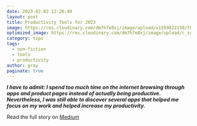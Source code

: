 ```yaml
---
date: 2023-02-02 12:26:40
layout: post
title: Productivity Tools for 2023
image: https://res.cloudinary.com/dm7h7e8xj/image/upload/v1559822138/theme9_v273a9.jpg
optimized_image: https://res.cloudinary.com/dm7h7e8xj/image/upload/c_scale,w_380/v1559822138/theme9_v273a9.jpg
category: tips
tags:
  - non-fiction
  - tools
  - productivity
author: gray
paginate: true
---
```



***I have to admit: I spend too much time on the internet browsing through apps and product pages instead of actually being productive.***
***Nevertheless, I was still able to discover several apps that helped me focus on my work and helped increase my productivity.***


Read the full story on [Medium](https://medium.com/@todorokis/productivity-tools-for-2023-6dba8c7d2464)
